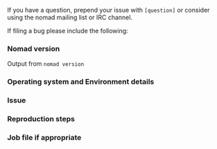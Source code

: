 If you have a question, prepend your issue with `[question]` or consider using the nomad mailing list or IRC channel.

If filing a bug please include the following:

### Nomad version
Output from `nomad version`

### Operating system and Environment details

### Issue

### Reproduction steps

### Job file if appropriate
